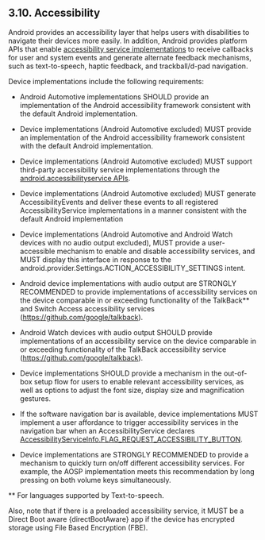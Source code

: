 ## 3.10\. Accessibility

Android provides an accessibility layer that helps users with disabilities to
navigate their devices more easily. In addition, Android provides platform APIs
that enable [accessibility service implementations](http://developer.android.com/reference/android/accessibilityservice/AccessibilityService.html)
to receive callbacks for user and system events and generate alternate feedback
mechanisms, such as text-to-speech, haptic feedback, and trackball/d-pad
navigation.

Device implementations include the following requirements:

*   Android Automotive implementations SHOULD provide an implementation of the
    Android accessibility framework consistent with the default Android
    implementation.
*   Device implementations (Android Automotive excluded) MUST provide an
    implementation of the Android accessibility framework consistent with the
    default Android implementation.
*   Device implementations (Android Automotive excluded) MUST support
    third-party accessibility service implementations through the
    [android.accessibilityservice APIs](http://developer.android.com/reference/android/view/accessibility/package-summary.html).
*   Device implementations (Android Automotive excluded) MUST generate
    AccessibilityEvents and deliver these events to all registered
    AccessibilityService implementations in a manner consistent with the default
    Android implementation
*   Device implementations (Android Automotive and Android Watch devices with no
    audio output excluded), MUST provide a user-accessible mechanism to enable
    and disable accessibility services, and MUST display this interface in
    response to the android.provider.Settings.ACTION_ACCESSIBILITY_SETTINGS
    intent.


* Android device implementations with audio output are STRONGLY RECOMMENDED to provide
  implementations of accessibility services on the device comparable in or exceeding functionality
  of the TalkBack** and Switch Access accessibility services (https://github.com/google/talkback).
* Android Watch devices with audio output SHOULD provide implementations of an accessibility service
  on the device comparable in or exceeding functionality of the TalkBack accessibility service
  (https://github.com/google/talkback).
* Device implementations SHOULD provide a mechanism in the out-of-box setup flow for users to enable
  relevant accessibility services, as well as options to adjust the font size, display size and
  magnification gestures.
* If the software navigation bar is available, device implementations MUST implement a user
  affordance to trigger accessibility services in the navigation bar when an AccessibilityService declares
  [AccessibilityServiceInfo.FLAG_REQUEST_ACCESSIBILITY_BUTTON](
  https://developer.android.com/reference/android/accessibilityservice/AccessibilityServiceInfo.html#FLAG_REQUEST_ACCESSIBILITY_BUTTON).
* Device implementations are STRONGLY RECOMMENDED to provide a mechanism to
  quickly turn on/off different accessibility services. For example, the AOSP
  implementation meets this recommendation by long pressing on both volume keys
  simultaneously.

** For languages supported by Text-to-speech.

Also, note that if there is a preloaded accessibility service, it MUST be a Direct Boot aware
{directBootAware} app if the device has encrypted storage using File Based
Encryption (FBE).
